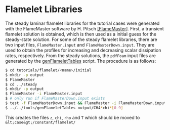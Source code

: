 # Flamelet Libraries

The steady laminar flamelet libraries for the tutorial cases were generated
with the FlameMaster software by H. Pitsch [[FlameMaster]](../../../doc/references.md#FlameMaster).
First, a transient flamelet solution is obtained, which is then used as a
initial guess for the steady-state solution. For some of the steady flamelet
libraries, there are two input files, `FlameMaster.input` and
`FlameMasterDown.input`. They are used to obtain the profiles for increasing
and decreasing scalar dissipation rates, respectively. From the steady
solutions, the `pdfFoam` input files are generated by the
[genFlameletTables](../../tools/genFlameletTables) script. The procedure is as
follows:

```sh
$ cd tutorials/flamelet/<name>/initial
$ mkdir -p output
$ FlameMaster
$ cd ../steady
$ mkdir -p output
$ FlameMaster -i FlameMaster.input
$ # only run if FlameMasterDown.input exists
$ test -f FlameMasterDown.input && FlameMaster -i FlameMasterDown.input
$ ../../tools/genFlameletTables output/CH4*chi*[0-9]
```

This creates the files `z`, `chi`, `rho` and `T` which should be moved to
`&lt;case&gt;/constant/flamelet/`
